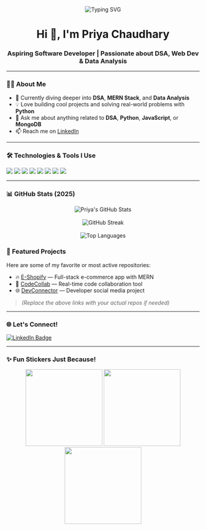 <p align="center">
  <img src="https://readme-typing-svg.demolab.com?font=Fira+Code&weight=500&size=28&duration=3000&pause=1000&center=true&vCenter=true&width=700&lines=Hi+%F0%9F%91%8B%2C+I'm+Priya+Chaudhary;Aspiring+Software+Developer+from+India;DSA+%7C+MERN+Stack+%7C+Data+Analysis;Welcome+to+my+GitHub+Profile!" alt="Typing SVG" />
</p>

<h1 align="center">Hi 👋, I'm Priya Chaudhary</h1>
<h3 align="center">Aspiring Software Developer | Passionate about DSA, Web Dev & Data Analysis</h3>

---

### 👩‍💻 About Me
- 🌱 Currently diving deeper into **DSA**, **MERN Stack**, and **Data Analysis**
- 💡 Love building cool projects and solving real-world problems with **Python**
- 💬 Ask me about anything related to **DSA**, **Python**, **JavaScript**, or **MongoDB**
- 📫 Reach me on [LinkedIn](https://www.linkedin.com/in/priya-chaudhary-7a31b425a)

---

### 🛠️ Technologies & Tools I Use
<p align="left">
  <img src="https://img.shields.io/badge/Python-3776AB?style=for-the-badge&logo=python&logoColor=white"/>
  <img src="https://img.shields.io/badge/JavaScript-F7DF1E?style=for-the-badge&logo=javascript&logoColor=black"/>
  <img src="https://img.shields.io/badge/React-61DAFB?style=for-the-badge&logo=react&logoColor=black"/>
  <img src="https://img.shields.io/badge/Node.js-339933?style=for-the-badge&logo=nodedotjs&logoColor=white"/>
  <img src="https://img.shields.io/badge/Express.js-000000?style=for-the-badge&logo=express&logoColor=white"/>
  <img src="https://img.shields.io/badge/MongoDB-4EA94B?style=for-the-badge&logo=mongodb&logoColor=white"/>
  <img src="https://img.shields.io/badge/MySQL-4479A1?style=for-the-badge&logo=mysql&logoColor=white"/>
  <img src="https://img.shields.io/badge/Data%20Analysis-pandas-orange?style=for-the-badge&logo=pandas&logoColor=white"/>
</p>

---

### 📊 GitHub Stats (2025)
<p align="center">
  <img src="https://github-readme-stats.vercel.app/api?username=PriyaChaudhary28&show_icons=true&theme=tokyonight" alt="Priya's GitHub Stats"/>
  <br><br>
  <img src="https://github-readme-streak-stats.herokuapp.com?user=PriyaChaudhary28&theme=tokyonight&date_format=M%20j%5B%2C%20Y%5D" alt="GitHub Streak"/>
  <br><br>
  <img src="https://github-readme-stats.vercel.app/api/top-langs/?username=PriyaChaudhary28&layout=compact&langs_count=8&theme=tokyonight" alt="Top Languages"/>
</p>



### 📌 Featured Projects
Here are some of my favorite or most active repositories:
- 🔥 [E-Shopify](https://github.com/PriyaChaudhary/E-Shopify) — Full-stack e-commerce app with MERN
- 👥 [CodeCollab](https://github.com/PriyaChaudhary/CodeCollab) — Real-time code collaboration tool
- 🌐 [DevConnector](https://github.com/PriyaChaudhary/DevConnector) — Developer social media project

> *(Replace the above links with your actual repos if needed)*

---

### 🌐 Let's Connect!
<p align="left">
  <a href="https://www.linkedin.com/in/priya-chaudhary-7a31b425a" target="_blank">
    <img src="https://img.shields.io/badge/LinkedIn-blue?style=for-the-badge&logo=linkedin&logoColor=white" alt="LinkedIn Badge"/>
  </a>
</p>

---

### ✨ Fun Stickers Just Because!
<p align="center">
  <img src="https://media.giphy.com/media/L8K62iTDkzGX6/giphy.gif" width="200"/>
  <img src="https://media.giphy.com/media/13HgwGsXF0aiGY/giphy.gif" width="200"/>
  <img src="https://media.giphy.com/media/3o6ZsU0aBx3Vd2yY4Q/giphy.gif" width="200"/>
</p>
